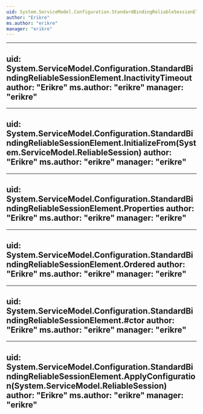 ```yaml
---
uid: System.ServiceModel.Configuration.StandardBindingReliableSessionElement
author: "Erikre"
ms.author: "erikre"
manager: "erikre"
---
```


---
uid: System.ServiceModel.Configuration.StandardBindingReliableSessionElement.InactivityTimeout
author: "Erikre"
ms.author: "erikre"
manager: "erikre"
---

---
uid: System.ServiceModel.Configuration.StandardBindingReliableSessionElement.InitializeFrom(System.ServiceModel.ReliableSession)
author: "Erikre"
ms.author: "erikre"
manager: "erikre"
---

---
uid: System.ServiceModel.Configuration.StandardBindingReliableSessionElement.Properties
author: "Erikre"
ms.author: "erikre"
manager: "erikre"
---

---
uid: System.ServiceModel.Configuration.StandardBindingReliableSessionElement.Ordered
author: "Erikre"
ms.author: "erikre"
manager: "erikre"
---

---
uid: System.ServiceModel.Configuration.StandardBindingReliableSessionElement.#ctor
author: "Erikre"
ms.author: "erikre"
manager: "erikre"
---

---
uid: System.ServiceModel.Configuration.StandardBindingReliableSessionElement.ApplyConfiguration(System.ServiceModel.ReliableSession)
author: "Erikre"
ms.author: "erikre"
manager: "erikre"
---

